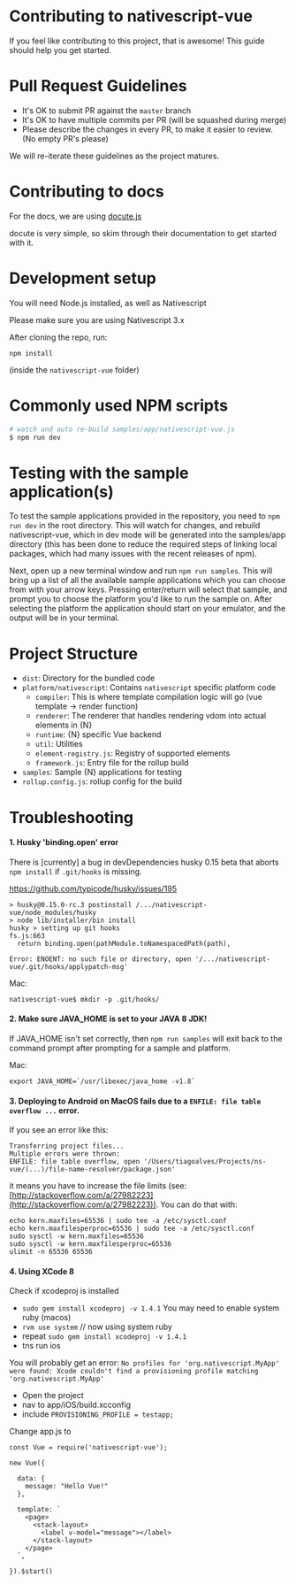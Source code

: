 # Contributing to nativescript-vue

If you feel like contributing to this project, that is awesome! This guide should help you get started.

# Pull Request Guidelines

- It's OK to submit PR against the `master` branch
- It's OK to have multiple commits per PR (will be squashed during merge)
- Please describe the changes in every PR, to make it easier to review. (No empty PR's please)

We will re-iterate these guidelines as the project matures.

# Contributing to docs

For the docs, we are using [docute.js](https://docute.js.org/#/home)

docute is very simple, so skim through their documentation to get started with it.

# Development setup
You will need Node.js installed, as well as Nativescript

Please make sure you are using Nativescript 3.x

After cloning the repo, run:

`npm install`

(inside the `nativescript-vue` folder)

# Commonly used NPM scripts

```bash
# watch and auto re-build samples/app/nativescript-vue.js
$ npm run dev
```

# Testing with the sample application(s)

To test the sample applications provided in the repository, you need to `npm run dev` in the root directory. This will watch for changes, and rebuild nativescript-vue, which in dev mode will be generated into the samples/app directory (this has been done to reduce the required steps of linking local packages, which had many issues with the recent releases of npm).

Next, open up a new terminal window and run `npm run samples`. This will bring up a list of all the available sample applications which you can choose from with your arrow keys. Pressing enter/return will select that sample, and prompt you to choose the platform you'd like to run the sample on. After selecting the platform the application should start on your emulator, and the output will be in your terminal.

# Project Structure

- `dist`: Directory for the bundled code
- `platform/nativescript`: Contains `nativescript` specific platform code
  - `compiler`: This is where template compilation logic will go (vue template -> render function)
  - `renderer`: The renderer that handles rendering vdom into actual elements in {N}
  - `runtime`: {N} specific Vue backend
  - `util`: Utilities
  - `element-registry.js`: Registry of supported elements
  - `framework.js`: Entry file for the rollup build
- `samples`: Sample {N} applications for testing
- `rollup.config.js`: rollup config for the build

# Troubleshooting

#### 1. Husky 'binding.open' error

There is [currently] a bug in devDependencies husky 0.15 beta that aborts `npm install` if `.git/hooks` is missing.

https://github.com/typicode/husky/issues/195 

```
> husky@0.15.0-rc.3 postinstall /.../nativescript-vue/node_modules/husky
> node lib/installer/bin install
husky > setting up git hooks
fs.js:663
  return binding.open(pathModule.toNamespacedPath(path),
                 ^
Error: ENOENT: no such file or directory, open '/.../nativescript-vue/.git/hooks/applypatch-msg'
```

Mac:
```
nativescript-vue$ mkdir -p .git/hooks/
```

#### 2. Make sure JAVA_HOME is set to your JAVA 8 JDK!

If JAVA_HOME isn't set correctly, then `npm run samples` will exit back to the command prompt after prompting for a sample and platform.

Mac:
```
export JAVA_HOME=`/usr/libexec/java_home -v1.8`
```

#### 3. Deploying to Android on MacOS fails due to a `ENFILE: file table overflow ...` error.
If you see an error like this:
```
Transferring project files...
Multiple errors were thrown:
ENFILE: file table overflow, open '/Users/tiagoalves/Projects/ns-vue/(...)/file-name-resolver/package.json'
```
it means you have to increase the file limits (see: [http://stackoverflow.com/a/27982223](http://stackoverflow.com/a/27982223)). You can do that with:
```
echo kern.maxfiles=65536 | sudo tee -a /etc/sysctl.conf
echo kern.maxfilesperproc=65536 | sudo tee -a /etc/sysctl.conf
sudo sysctl -w kern.maxfiles=65536
sudo sysctl -w kern.maxfilesperproc=65536
ulimit -n 65536 65536
```

#### 4. Using XCode 8
Check if xcodeproj is installed
- `sudo gem install xcodeproj -v 1.4.1`
You may need to enable system ruby (macos)
- `rvm use system` // now using system ruby
- repeat `sudo gem install xcodeproj -v 1.4.1`
- tns run ios

You will probably get an error:
`No profiles for 'org.nativescript.MyApp' were found: Xcode couldn't find a provisioning profile matching 'org.nativescript.MyApp'`

- Open the project
- nav to app/iOS/build.xcconfig
- include `PROVISIONING_PROFILE = testapp;`

Change app.js to
```
const Vue = require('nativescript-vue');

new Vue({

  data: {
	message: "Hello Vue!"
  },

  template: `
    <page>
      <stack-layout>
        <label v-model="message"></label>
      </stack-layout>
    </page>
  `,

}).$start()
```

